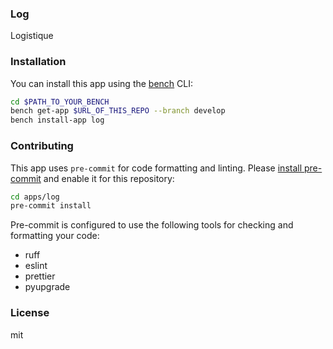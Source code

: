 ### Log

Logistique

### Installation

You can install this app using the [bench](https://github.com/frappe/bench) CLI:

```bash
cd $PATH_TO_YOUR_BENCH
bench get-app $URL_OF_THIS_REPO --branch develop
bench install-app log
```

### Contributing

This app uses `pre-commit` for code formatting and linting. Please [install pre-commit](https://pre-commit.com/#installation) and enable it for this repository:

```bash
cd apps/log
pre-commit install
```

Pre-commit is configured to use the following tools for checking and formatting your code:

- ruff
- eslint
- prettier
- pyupgrade

### License

mit
